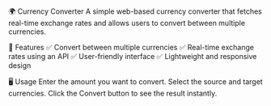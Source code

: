 🌍 Currency Converter
A simple web-based currency converter that fetches real-time exchange rates and allows users to convert between multiple currencies.

🚀 Features
✅ Convert between multiple currencies
✅ Real-time exchange rates using an API
✅ User-friendly interface
✅ Lightweight and responsive design

🖥️ Usage
Enter the amount you want to convert.
Select the source and target currencies.
Click the Convert button to see the result instantly.
